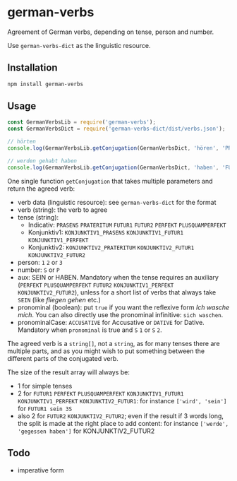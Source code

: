 <!--
Copyright 2019 Ludan Stoecklé
SPDX-License-Identifier: CC-BY-4.0
-->
# german-verbs

Agreement of German verbs, depending on tense, person and number.

Use `german-verbs-dict` as the linguistic resource.

## Installation 
```sh
npm install german-verbs
```

## Usage

```javascript
const GermanVerbsLib = require('german-verbs');
const GermanVerbsDict = require('german-verbs-dict/dist/verbs.json');

// hörten
console.log(GermanVerbsLib.getConjugation(GermanVerbsDict, 'hören', 'PRATERITUM', 3, 'P'));

// werden gehabt haben
console.log(GermanVerbsLib.getConjugation(GermanVerbsDict, 'haben', 'FUTUR2', 3, 'P', 'HABEN'));
```

One single function `getConjugation` that takes multiple parameters and return the agreed verb:

* verb data (linguistic resource): see `german-verbs-dict` for the format
* verb (string): the verb to agree
* tense (string): 
  * Indicativ: `PRASENS` `PRATERITUM` `FUTUR1` `FUTUR2` `PERFEKT` `PLUSQUAMPERFEKT`
  * Konjunktiv1: `KONJUNKTIV1_PRASENS` `KONJUNKTIV1_FUTUR1` `KONJUNKTIV1_PERFEKT`
  * Konjunktiv2: `KONJUNKTIV2_PRATERITUM` `KONJUNKTIV2_FUTUR1` `KONJUNKTIV2_FUTUR2`
* person: `1` `2` or `3`
* number: `S` or `P`
* aux: SEIN or HABEN. Mandatory when the tense requires an auxiliary (`PERFEKT` `PLUSQUAMPERFEKT` `FUTUR2` `KONJUNKTIV1_PERFEKT` `KONJUNKTIV2_FUTUR2`), unless for a short list of verbs that always take `SEIN` (like _fliegen_ _gehen_ etc.)
* pronominal (boolean): put `true` if you want the reflexive form _Ich wasche mich_. You can also directly use the pronominal infinitive: `sich waschen`.
* pronominalCase: `ACCUSATIVE` for Accusative or `DATIVE` for Dative. Mandatory when `pronominal` is true and `S` `1` or `S` `2`.

The agreed verb is a `string[]`, not a `string`, as for many tenses there are multiple parts, and as you might wish to put something between the different parts of the conjugated verb.

The size of the result array will always be:

* 1 for simple tenses
* 2 for `FUTUR1` `PERFEKT` `PLUSQUAMPERFEKT` `KONJUNKTIV1_FUTUR1` `KONJUNKTIV1_PERFEKT` `KONJUNKTIV2_FUTUR1`: for instance `['wird', 'sein']` for `FUTUR1 sein 3S`
* also 2 for `FUTUR2` `KONJUNKTIV2_FUTUR2`; even if the result if 3 words long, the split is made at the right place to add content:  for instance `['werde', 'gegessen haben']` for KONJUNKTIV2_FUTUR2


## Todo

* imperative form

